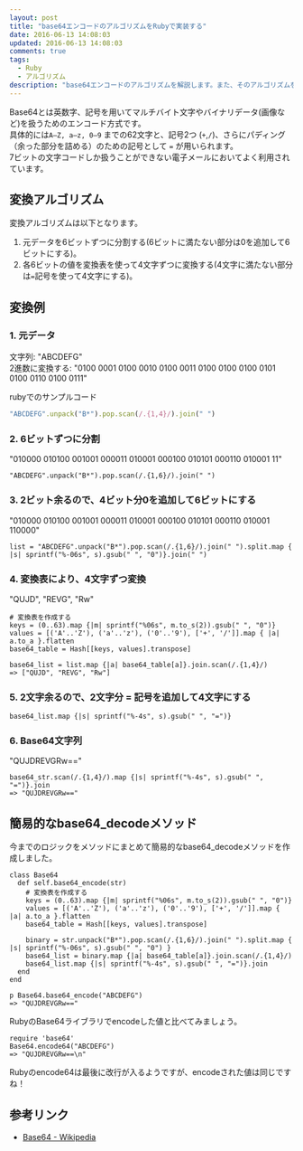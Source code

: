```yaml
---
layout: post
title: "base64エンコードのアルゴリズムをRubyで実装する"
date: 2016-06-13 14:08:03
updated: 2016-06-13 14:08:03
comments: true
tags: 
  - Ruby 
  - アルゴリズム
description: "base64エンコードのアルゴリズムを解説します。また、そのアルゴリズムをRubyで実装してみました。"
---
```


Base64とは英数字、記号を用いてマルチバイト文字やバイナリデータ(画像など)を扱うためのエンコード方式です。  
具体的には`A–Z, a–z, 0–9` までの62文字と、記号2つ (`+`,`/`)、さらにパディング（余った部分を詰める）のための記号として `=` が用いられます。  
7ビットの文字コードしか扱うことができない電子メールにおいてよく利用されています。

## 変換アルゴリズム

変換アルゴリズムは以下となります。

1. 元データを6ビットずつに分割する(6ビットに満たない部分は0を追加して6ビットにする)。
1. 各6ビットの値を変換表を使って4文字ずつに変換する(4文字に満たない部分は`=`記号を使って4文字にする)。

## 変換例

### 1. 元データ

文字列: "ABCDEFG"  
2進数に変換する: "0100 0001 0100 0010 0100 0011 0100 0100 0100 0101 0100 0110 0100 0111"

rubyでのサンプルコード


```ruby
"ABCDEFG".unpack("B*").pop.scan(/.{1,4}/).join(" ")

```

### 2. 6ビットずつに分割

"010000 010100 001001 000011 010001 000100 010101 000110 010001 11"


```
"ABCDEFG".unpack("B*").pop.scan(/.{1,6}/).join(" ")

```

### 3. 2ビット余るので、4ビット分0を追加して6ビットにする

"010000 010100 001001 000011 010001 000100 010101 000110 010001 110000"


```
list = "ABCDEFG".unpack("B*").pop.scan(/.{1,6}/).join(" ").split.map { |s| sprintf("%-06s", s).gsub(" ", "0")}.join(" ")

```


### 4. 変換表により、4文字ずつ変換

"QUJD", "REVG", "Rw"


```
# 変換表を作成する
keys = (0..63).map {|m| sprintf("%06s", m.to_s(2)).gsub(" ", "0")}
values = [('A'..'Z'), ('a'..'z'), ('0'..'9'), ['+', '/']].map { |a| a.to_a }.flatten
base64_table = Hash[[keys, values].transpose]

base64_list = list.map {|a| base64_table[a]}.join.scan(/.{1,4}/)
=> ["QUJD", "REVG", "Rw"]

```

### 5. 2文字余るので、2文字分 = 記号を追加して4文字にする


```
base64_list.map {|s| sprintf("%-4s", s).gsub(" ", "=")}

```

### 6. Base64文字列

"QUJDREVGRw=="


```
base64_str.scan(/.{1,4}/).map {|s| sprintf("%-4s", s).gsub(" ", "=")}.join
=> "QUJDREVGRw=="

```

## 簡易的なbase64_decodeメソッド

今までのロジックをメソッドにまとめて簡易的なbase64_decodeメソッドを作成しました。


```
class Base64
  def self.base64_encode(str)
    # 変換表を作成する
    keys = (0..63).map {|m| sprintf("%06s", m.to_s(2)).gsub(" ", "0")}
    values = [('A'..'Z'), ('a'..'z'), ('0'..'9'), ['+', '/']].map { |a| a.to_a }.flatten
    base64_table = Hash[[keys, values].transpose]

    binary = str.unpack("B*").pop.scan(/.{1,6}/).join(" ").split.map { |s| sprintf("%-06s", s).gsub(" ", "0") }
    base64_list = binary.map {|a| base64_table[a]}.join.scan(/.{1,4}/)
    base64_list.map {|s| sprintf("%-4s", s).gsub(" ", "=")}.join
  end
end

p Base64.base64_encode("ABCDEFG")
=> "QUJDREVGRw=="

```

RubyのBase64ライブラリでencodeした値と比べてみましょう。


```
require 'base64'
Base64.encode64("ABCDEFG")
=> "QUJDREVGRw==\n"

```

Rubyのencode64は最後に改行が入るようですが、encodeされた値は同じですね！

## 参考リンク

- [Base64 - Wikipedia](https://ja.wikipedia.org/wiki/Base64Base64)
